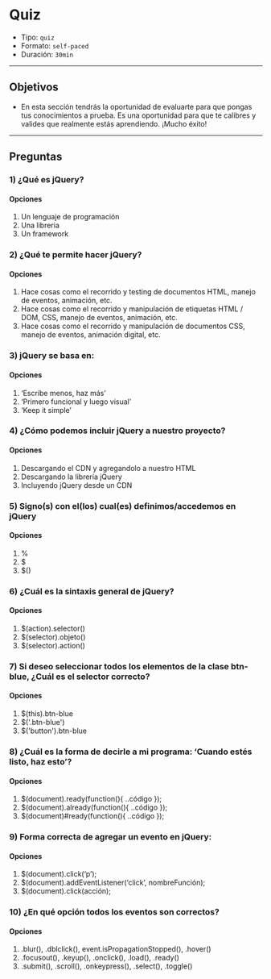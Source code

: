 # Quiz

- Tipo: `quiz`
- Formato: `self-paced`
- Duración: `30min`

***

## Objetivos

- En esta sección tendrás la oportunidad de evaluarte para que pongas tus
  conocimientos a prueba. Es una oportunidad para que te calibres y valides que
  realmente estás aprendiendo. ¡Mucho éxito!

***

## Preguntas

### 1) ¿Qué es jQuery?

#### Opciones

1. Un lenguaje de programación
2. Una libreria
3. Un framework

<solution style="display:none;">2</solution>

### 2) ¿Qué te permite hacer jQuery?

#### Opciones

1. Hace cosas como el recorrido y testing de documentos HTML, manejo de eventos, animación, etc.
2. Hace cosas como el recorrido y manipulación de etiquetas HTML / DOM, CSS, manejo de eventos, animación, etc.
3. Hace cosas como el recorrido y manipulación de documentos CSS, manejo de eventos, animación digital, etc.

<solution style="display:none;">2</solution>

### 3) jQuery se basa en:

#### Opciones

1. ‘Escribe menos, haz más’
2. ‘Primero funcional y luego visual’
3. ‘Keep it simple’

<solution style="display:none;">1</solution>

### 4) ¿Cómo podemos incluir jQuery a nuestro proyecto?

#### Opciones

1. Descargando el CDN y agregandolo a nuestro HTML
2. Descargando la librería jQuery
3. Incluyendo jQuery desde un CDN

<solution style="display:none;">2,3</solution>

### 5) Signo(s) con el(los) cual(es) definimos/accedemos en jQuery

#### Opciones

1. %
2. $
3. $()

<solution style="display:none;">2</solution>

### 6) ¿Cuál es la sintaxis general de jQuery?

#### Opciones

1. $(action).selector()
2. $(selector).objeto()
3. $(selector).action()

<solution style="display:none;">3</solution>

### 7) Si deseo seleccionar todos los elementos de la clase btn-blue, ¿Cuál es el selector correcto?

#### Opciones

1. $(this).btn-blue
2. $('.btn-blue')
3. $('button').btn-blue

<solution style="display:none;">2</solution>

### 8) ¿Cuál es la forma de decirle a mi programa: ‘Cuando estés listo, haz esto’?

#### Opciones

1. $(document).ready(function(){ ..código });
2. $(document).already(function(){ ..código });
3. $(document)#ready(function(){ ..código });

<solution style="display:none;">1</solution>

### 9) Forma correcta de agregar un evento en jQuery:

#### Opciones

1. $(document).click(‘p’);
2. $(document).addEventListener(‘click’, nombreFunción);
3. $(document).click(acción);

<solution style="display:none;">3</solution>

### 10) ¿En qué opción todos los eventos son correctos?

#### Opciones

1. .blur(), .dblclick(), event.isPropagationStopped(), .hover()
2. .focusout(), .keyup(), .onclick(), .load(), .ready()
3. .submit(), .scroll(), .onkeypress(), .select(), .toggle()

<solution style="display:none;">1</solution>

